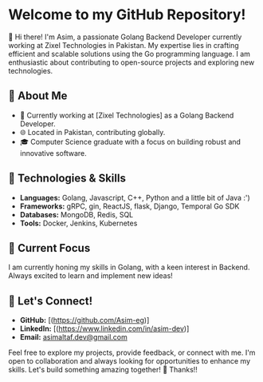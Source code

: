 # Welcome to my GitHub Repository!

👋 Hi there! I'm Asim, a passionate Golang Backend Developer currently working at Zixel Technologies in Pakistan. My expertise lies in crafting efficient and scalable solutions using the Go programming language. I am enthusiastic about contributing to open-source projects and exploring new technologies.

## 🚀 About Me

- 💼 Currently working at [Zixel Technologies] as a Golang Backend Developer.
- 🌐 Located in Pakistan, contributing globally.
- 🎓 Computer Science graduate with a focus on building robust and innovative software.

## 🔧 Technologies & Skills

- **Languages:** Golang, Javascript, C++, Python and a little bit of Java :')
- **Frameworks:** gRPC, gin, ReactJS, flask, Django, Temporal Go SDK
- **Databases:** MongoDB, Redis, SQL
- **Tools:** Docker, Jenkins, Kubernetes


## 🌱 Current Focus

I am currently honing my skills in Golang, with a keen interest in Backend. Always excited to learn and implement new ideas!

## 🤝 Let's Connect!

- **GitHub:** [(https://github.com/Asim-eg)]
- **LinkedIn:** [(https://www.linkedin.com/in/asim-dev)]
- **Email:** asimaltaf.dev@gmail.com

Feel free to explore my projects, provide feedback, or connect with me. I'm open to collaboration and always looking for opportunities to enhance my skills. Let's build something amazing together! 🚀
Thanks!!
